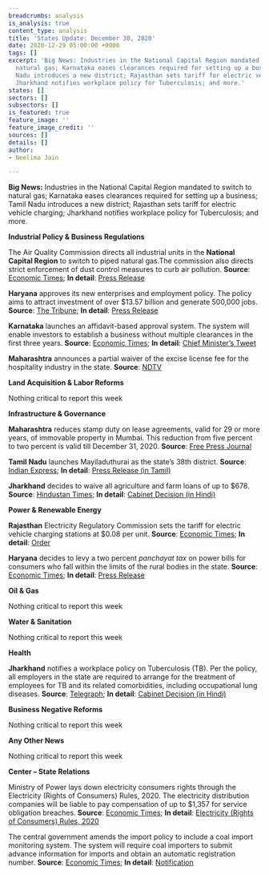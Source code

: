 ```yaml
---
breadcrumbs: analysis
is_analysis: true
content_type: analysis
title: 'States Update: December 30, 2020'
date: 2020-12-29 05:00:00 +0000
tags: []
excerpt: 'Big News: Industries in the National Capital Region mandated to switch to
  natural gas; Karnataka eases clearances required for setting up a business; Tamil
  Nadu introduces a new district; Rajasthan sets tariff for electric vehicle charging;
  Jharkhand notifies workplace policy for Tuberculosis; and more.'
states: []
sectors: []
subsectors: []
is_featured: true
feature_image: ''
feature_image_credit: ''
sources: []
details: []
author:
- Neelima Jain

---
```

**Big News:** Industries in the National Capital Region mandated to switch to natural gas; Karnataka eases clearances required for setting up a business; Tamil Nadu introduces a new district; Rajasthan sets tariff for electric vehicle charging; Jharkhand notifies workplace policy for Tuberculosis; and more.

**Industrial Policy & Business Regulations**

The Air Quality Commission directs all industrial units in the **National Capital Region** to switch to piped natural gas.The commission also directs strict enforcement of dust control measures to curb air pollution. **Source**: [Economic Times](https://energy.economictimes.indiatimes.com/news/oil-and-gas/delhi-industries-asked-to-switch-over-to-png-by-january-end/79916394); **In detail**: [Press Release](https://pib.gov.in/PressReleasePage.aspx?PRID=1682640)

**Haryana** approves its new enterprises and employment policy. The policy aims to attract investment of over $13.57 billion and generate 500,000 jobs. **Source**: [The Tribune](https://www.tribuneindia.com/news/haryana/haryana-government-okays-policy-targeting-rs-1l-cr-investment-5l-jobs-188601); **In detail**: [Press Release](https://prharyana.gov.in/en/haryana-cabinet-which-met-under-the-chairmanship-of-chief-minister-mr-manohar-lal-here-today-182)

**Karnataka** launches an affidavit-based approval system. The system will enable investors to establish a business without multiple clearances in the first three years. **Source**: [Economic Times](https://economictimes.indiatimes.com/news/economy/policy/karnataka-govt-launches-affidavit-based-approval-system-for-ease-of-doing-business/articleshow/79851356.cms); **In detail**: [Chief Minister’s Tweet](https://twitter.com/CMofKarnataka/status/1341298622609063936)

**Maharashtra** announces a partial waiver of the excise license fee for the hospitality industry in the state. **Source**: [NDTV](https://www.ndtv.com/india-news/maharashtra-announces-license-fee-relief-for-hotels-restaurants-2343226)

**Land Acquisition & Labor Reforms**

Nothing critical to report this week

**Infrastructure & Governance**

**Maharashtra** reduces stamp duty on lease agreements, valid for 29 or more years, of immovable property in Mumbai. This reduction from five percent to two percent is valid till December 31, 2020. **Source**: [Free Press Journal](https://www.freepressjournal.in/mumbai/maharashtra-government-cuts-stamp-duty-on-lease-agreements-of-immovable-property)

**Tamil Nadu** launches Mayiladuthurai as the state’s 38th district. **Source**: [Indian Express](https://indianexpress.com/article/cities/chennai/edappadi-palaniswami-launches-mayiladuthurai-38th-district-tamil-nadu-7123211/); **In detail**: [Press Release (in Tamil)](https://cms.tn.gov.in/sites/default/files/press_release/pr281220a.JPG)

**Jharkhand** decides to waive all agriculture and farm loans of up to $678. **Source**: [Hindustan Times](https://www.hindustantimes.com/india-news/jharkhand-government-to-waive-farm-loans-up-to-rs-50-000/story-19dFAKyUouRqyq1Cyw6MMO.html); **In detail**: [Cabinet Decision (in Hindi)](http://cm.jharkhand.gov.in/sites/default/files/cabinet_decision_23_12_2020.pdf)

**Power & Renewable Energy**

**Rajasthan** Electricity Regulatory Commission sets the tariff for electric vehicle charging stations at $0.08 per unit. **Source**: [Economic Times](https://energy.economictimes.indiatimes.com/news/power/rerc-fixes-rs-6/unit-power-tariff-for-ev-charging-stations/79924175); **In detail**: [Order](https://rerc.rajasthan.gov.in/rerc-user-files/office-orders)

**Haryana** decides to levy a two percent _panchayat tax_ on power bills for consumers who fall within the limits of the rural bodies in the state. **Source**: [Economic Times](https://energy.economictimes.indiatimes.com/news/power/haryana-cabinet-okays-new-panchayat-tax-on-electricity-agriculture-exempted/79932906); **In detail**: [Press Release](https://prharyana.gov.in/en/in-order-to-augment-the-financial-resources-of-gram-panchayats-the-haryana-government-has-decided)

**Oil & Gas**

Nothing critical to report this week

**Water & Sanitation**

Nothing critical to report this week

**Health**

**Jharkhand** notifies a workplace policy on Tuberculosis (TB). Per the policy, all employers in the state are required to arrange for the treatment of employees for TB and its related comorbidities, including occupational lung diseases. **Source**: [Telegraph](https://www.telegraphindia.com/jharkhand/jharkhand-notifies-workplace-policy-on-tuberculosis/cid/1801549); **In detail**: [Cabinet Decision (in Hindi)](http://cm.jharkhand.gov.in/sites/default/files/cabinet_decision_23_12_2020.pdf)

**Business Negative Reforms**

Nothing critical to report this week

**Any Other News**

Nothing critical to report this week

**Center – State Relations**

Ministry of Power lays down electricity consumers rights through the Electricity (Rights of Consumers) Rules, 2020. The electricity distribution companies will be liable to pay compensation of up to $1,357 for service obligation breaches. **Source**: [Economic Times](https://energy.economictimes.indiatimes.com/news/power/first-ever-service-rules-make-discoms-liable-to-pay-up-to-rs-1-lakh-compensation-for-outage/79849820); **In detail**: [Electricity (Rights of Consumers) Rules, 2020](https://static.pib.gov.in/WriteReadData/userfiles/final%20-%20Copy%202.pdf)

The central government amends the import policy to include a coal import monitoring system. The system will require coal importers to submit advance information for imports and obtain an automatic registration number. **Source**: [Economic Times](https://energy.economictimes.indiatimes.com/news/coal/india-to-put-in-place-coal-import-monitoring-system-from-february-1/79932970); **In detail**: [Notification](https://content.dgft.gov.in/Website/dgftprod/575732e8-1449-4a32-80e1-d0cbba8137a0/notification%20no.49%20dated%2022.12.2020%20scanned%20english.pdf)